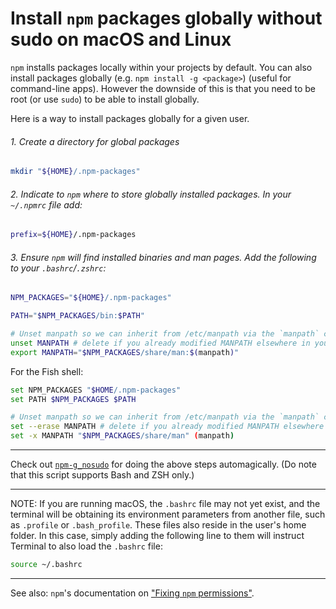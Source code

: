 # Install `npm` packages globally without sudo on macOS and Linux

`npm` installs packages locally within your projects by default. You can also install packages globally (e.g. `npm install -g <package>`) (useful for command-line apps). However the downside of this is that you need to be root (or use `sudo`) to be able to install globally.

Here is a way to install packages globally for a given user.

###### 1. Create a directory for global packages

```sh
mkdir "${HOME}/.npm-packages"
```

###### 2. Indicate to `npm` where to store globally installed packages. In your `~/.npmrc` file add:

```sh
prefix=${HOME}/.npm-packages
```

###### 3. Ensure `npm` will find installed binaries and man pages. Add the following to your `.bashrc`/`.zshrc`:

```sh
NPM_PACKAGES="${HOME}/.npm-packages"

PATH="$NPM_PACKAGES/bin:$PATH"

# Unset manpath so we can inherit from /etc/manpath via the `manpath` command
unset MANPATH # delete if you already modified MANPATH elsewhere in your config
export MANPATH="$NPM_PACKAGES/share/man:$(manpath)"
```

For the Fish shell:

```sh
set NPM_PACKAGES "$HOME/.npm-packages"
set PATH $NPM_PACKAGES $PATH

# Unset manpath so we can inherit from /etc/manpath via the `manpath` command
set --erase MANPATH # delete if you already modified MANPATH elsewhere in your config
set -x MANPATH "$NPM_PACKAGES/share/man" (manpath)
```

---

Check out [`npm-g_nosudo`](https://github.com/glenpike/npm-g_nosudo)
for doing the above steps automagically. (Do note that this script
supports Bash and ZSH only.)

---

NOTE: If you are running macOS, the `.bashrc` file may not yet exist, and the terminal will be obtaining its environment parameters from another file, such as `.profile` or `.bash_profile`. These files also reside in the user's home folder. In this case, simply adding the following line to them will instruct Terminal to also load the `.bashrc` file:

```sh
source ~/.bashrc
```

---

See also: `npm`'s documentation on
["Fixing `npm` permissions"](https://docs.npmjs.com/getting-started/fixing-npm-permissions).
